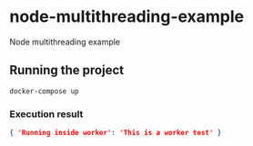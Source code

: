# node-multithreading-example
Node multithreading example

## Running the project

```
docker-compose up
```

### Execution result

```json
{ 'Running inside worker': 'This is a worker test' }
```